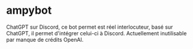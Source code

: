 # ampybot
ChatGPT sur Discord, ce bot permet est réel interlocuteur, basé sur ChatGPT, il permet d'intégrer celui-ci à Discord. Actuellement inutilisable par manque de crédits OpenAI.
